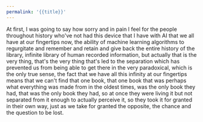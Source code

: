 ```yaml
---
permalink: '{{title}}'
---
```


At first, I was going to say how sorry and in pain I feel for the people throughout history who've not had this device that I have with AI that we all have at our fingertips now, the ability of machine learning algorithms to regurgitate and remember and retain and give back the entire history of the library, infinite library of human recorded information, but actually that is the very thing, that's the very thing that's led to the separation which has prevented us from being able to get there in the very paradoxical, which is the only true sense, the fact that we have all this infinity at our fingertips means that we can't find that one book, that one book that was perhaps what everything was made from in the oldest times, was the only book they had, that was the only book they had, so at once they were living it but not separated from it enough to actually perceive it, so they took it for granted in their own way, just as we take for granted the opposite, the chance and the question to be lost.
